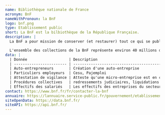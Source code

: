 ```yaml
---
name: Bibliothèque nationale de France
acronym: BnF
nameWithPronoun: la BnF
logo: bnf.png
type: Etablissement public
short: La BnF est la bilbiothèque de la République Française.
description: |
  La BnF a pour mission de conserver (et restaurer) tout ce qui se publie ou s'édite en France, ainsi que tout le patrimoine hérité (archives).

  L'ensemble des collections de la BnF représente environ 40 millions de documents imprimés et spécialisés.
data: |
  | Donnée                   | Description                                                                                      |
  | ------------------------ | ------------------------------------------------------------------------------------------------ |
  | Auto-entrepreneurs       | Création d'une auto-entreprise                                                                   |
  | Particuliers employeurs  | Cesu, Pajemploi                                                                                  |
  | Attestation de vigilance | Atteste qu'une micro-entreprise est en conformité vis a vis de ses cotisations sociales          |
  | Procédures collectives   | redressements judiciaires, liquidations judiciaires, sauvegardes, au niveau de la France entière |
  | Effectifs des salariés   | Les effectifs des entreprises du secteur privé                                                   |
contact: https://www.bnf.fr/fr/contacter-la-bnf
annuaire: https://lannuaire.service-public.fr/gouvernement/etablissement-public_168702
siteOpenData: https://data.bnf.fr/
siteAPI: https://api.bnf.fr/
---
```

